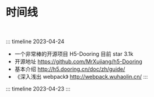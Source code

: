 # 时间线

<br>

::: timeline 2023-04-24

- 一个非常棒的开源项目 H5-Dooring 目前 star 3.1k
- 开源地址 https://github.com/MrXujiang/h5-Dooring
- 基本介绍 http://h5.dooring.cn/doc/zh/guide/
- 《深入浅出 webpack》 http://webpack.wuhaolin.cn/
  :::

::: timeline 2023-04-23
:::
